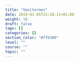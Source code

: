 ```yaml
---
title: "Veeltermen"
date: 2019-01-05T21:28:11+01:00
weight: 10
draft: false
tags: []
categories: []
section_color: "#ff6300"
level: ""
course: ""
topic: ""
---
```


